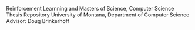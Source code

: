 Reinforcement Learnning and 
Masters of Science, Computer Science Thesis Repository
University of Montana, Department of Computer Science
Advisor: Doug Brinkerhoff